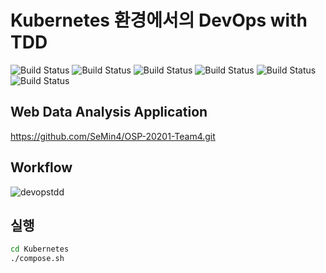 # Kubernetes 환경에서의 DevOps with TDD
![Build Status](https://img.shields.io/badge/-Python3.7-g) ![Build Status](https://img.shields.io/badge/-ElasticSearch-red) ![Build Status](https://img.shields.io/badge/-GitLab-yellow) ![Build Status](https://img.shields.io/badge/-Jenkins-orange) ![Build Status](https://img.shields.io/badge/-Helm-grey)  ![Build Status](https://img.shields.io/badge/-Docker/kubernetes-blue)



## Web Data Analysis Application
https://github.com/SeMin4/OSP-20201-Team4.git
## Workflow
![devopstdd](https://user-images.githubusercontent.com/42794463/132126311-0e7b7bfc-3799-45cd-856d-b032030ade5e.png)

## 실행
```sh
cd Kubernetes
./compose.sh
```

